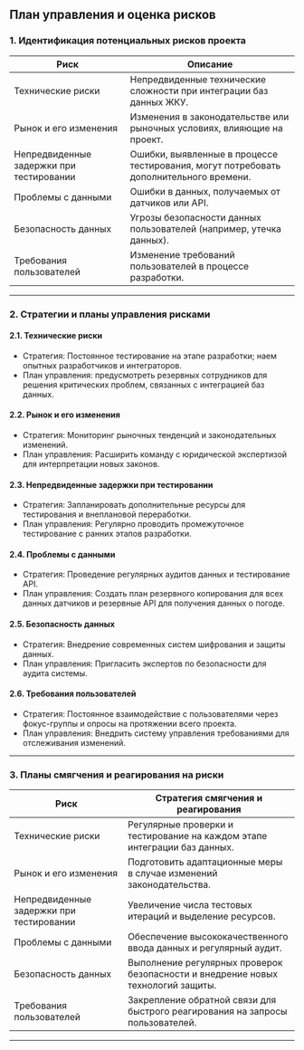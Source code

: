 
## План управления и оценка рисков

### 1. Идентификация потенциальных рисков проекта

| Риск                                          | Описание                                                 |
|-----------------------------------------------|---------------------------------------------------------|
| Технические риски                            | Непредвиденные технические сложности при интеграции баз данных ЖКУ.  |
| Рынок и его изменения                        | Изменения в законодательстве или рыночных условиях, влияющие на проект. |
| Непредвиденные задержки при тестировании     | Ошибки, выявленные в процессе тестирования, могут потребовать дополнительного времени. |
| Проблемы с данными                           | Ошибки в данных, получаемых от датчиков или API.       |
| Безопасность данных                          | Угрозы безопасности данных пользователей (например, утечка данных). |
| Требования пользователей                      | Изменение требований пользователей в процессе разработки. |

---

### 2. Стратегии и планы управления рисками

#### 2.1. Технические риски
- Стратегия: Постоянное тестирование на этапе разработки; наем опытных разработчиков и интеграторов.
- План управления: предусмотреть резервных сотрудников для решения критических проблем, связанных с интеграцией баз данных.

#### 2.2. Рынок и его изменения
- Стратегия: Мониторинг рыночных тенденций и законодательных изменений.
- План управления: Расширить команду с юридической экспертизой для интерпретации новых законов.

#### 2.3. Непредвиденные задержки при тестировании
- Стратегия: Запланировать дополнительные ресурсы для тестирования и внеплановой переработки.
- План управления: Регулярно проводить промежуточное тестирование с ранних этапов разработки.

#### 2.4. Проблемы с данными
- Стратегия: Проведение регулярных аудитов данных и тестирование API.
- План управления: Создать план резервного копирования для всех данных датчиков и резервные API для получения данных о погоде.

#### 2.5. Безопасность данных
- Стратегия: Внедрение современных систем шифрования и защиты данных.
- План управления: Пригласить экспертов по безопасности для аудита системы.

#### 2.6. Требования пользователей
- Стратегия: Постоянное взаимодействие с пользователями через фокус-группы и опросы на протяжении всего проекта.
- План управления: Внедрить систему управления требованиями для отслеживания изменений.

---

### 3. Планы смягчения и реагирования на риски

| Риск                                   | Стратегия смягчения и реагирования                                   |
|----------------------------------------|---------------------------------------------------------------------|
| Технические риски                     | Регулярные проверки и тестирование на каждом этапе интеграции баз данных. |
| Рынок и его изменения                 | Подготовить адаптационные меры в случае изменений законодательства.   |
| Непредвиденные задержки при тестировании | Увеличение числа тестовых итераций и выделение ресурсов.            |
| Проблемы с данными                    | Обеспечение высококачественного ввода данных и регулярный аудит.      |
| Безопасность данных                   | Выполнение регулярных проверок безопасности и внедрение новых технологий защиты. |
| Требования пользователей                | Закрепление обратной связи для быстрого реагирования на запросы пользователей. |

---
